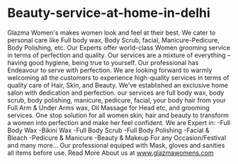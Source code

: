 # Beauty-service-at-home-in-delhi
Glazma Women's makes women look and feel at their best. We cater to personal care like Full body wax, Body Scrub, facial, Manicure-Pedicure, Body Polishing, etc. Our Experts offer world-class Women grooming service in terms of perfection and quality. Our services are a mixture of everything – having good hygiene, being true to yourself. Our professional has Endeavour to serve with perfection. We are looking forward to warmly welcoming all the customers to experience high-quality services in terms of quality care of Hair, Skin, and Beauty. We’ve established an exclusive home salon with dedication and perfection. our services are full body wax, body scrub, body polishing, manicure, pedicure, facial, your body hair from your Full Arm &amp; Under Arms wax, Oil Massage for Head etc, and grooming services. One stop solution for all women skin, hair and beauty to transform a women into perfection and make her feel confident. We are Expert in: -Full Body Wax -Bikini Wax -Full Body Scrub -Full Body Polishing -Facial &amp; Bleach -Pedicure &amp; Manicure -Beauty &amp; Makeup For any Occasion/Festival and many more...   Our professional equiped with Mask, gloves and sanities all items before use. Read More About us at www.glazmawomens.com
